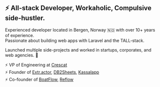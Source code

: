 ## ⚡ All-stack Developer, Workaholic, Compulsive side-hustler.

Experienced developer located in Bergen, Norway 🇳🇴 with over 10+ years of experience. <br>
Passionate about building web apps with Laravel and the TALL-stack.

Launched multiple side-projects and worked in startups, corporates, and web agencies. 🚀

⚡ VP of Engineering at [Crescat](https://crescat.io/) <br>
⚡ Founder of [Extr.actor](https://extr.actor/), [DB2Sheets](http://db2sheets.com), [Kassalapp](http://kassal.app)  <br>
⚡ Co-founder of [BoatFlow](http://boatflow.no), [Reflow](http://reflow.no)  <br>
